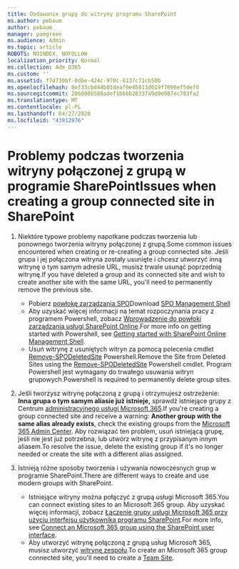 ```yaml
---
title: Dodawanie grupy do witryny programu SharePoint
ms.author: pebaum
author: pebaum
manager: pamgreen
ms.audience: Admin
ms.topic: article
ROBOTS: NOINDEX, NOFOLLOW
localization_priority: Normal
ms.collection: Adm_O365
ms.custom: ''
ms.assetid: f7d730bf-0d6e-424c-970c-6137c71cb50b
ms.openlocfilehash: 8ef33cbd44b01deaf0e45813d019f7696ef5def0
ms.sourcegitcommit: 286000b588adef1bbbb28337a9d9e087ec783fa2
ms.translationtype: MT
ms.contentlocale: pl-PL
ms.lasthandoff: 04/27/2020
ms.locfileid: "43912976"
---
```

# <a name="issues-when-creating-a-group-connected-site-in-sharepoint"></a><span data-ttu-id="52ded-102">Problemy podczas tworzenia witryny połączonej z grupą w programie SharePoint</span><span class="sxs-lookup"><span data-stu-id="52ded-102">Issues when creating a group connected site in SharePoint</span></span>

1. <span data-ttu-id="52ded-103">Niektóre typowe problemy napotkane podczas tworzenia lub ponownego tworzenia witryny połączonej z grupą.</span><span class="sxs-lookup"><span data-stu-id="52ded-103">Some common issues encountered when creating or re-creating a group connected site.</span></span>
<span data-ttu-id="52ded-104">Jeśli grupa i jej połączona witryna zostały usunięte i chcesz utworzyć inną witrynę o tym samym adresie URL, musisz trwale usunąć poprzednią witrynę.</span><span class="sxs-lookup"><span data-stu-id="52ded-104">If you have deleted a group and its connected site and wish to create another site with the same URL, you'll need to permanently remove the previous site.</span></span>

   - <span data-ttu-id="52ded-105">Pobierz [powłokę zarządzania SPO](https://support.office.com/article/introduction-to-the-sharepoint-online-management-shell-c16941c3-19b4-4710-8056-34c034493429)</span><span class="sxs-lookup"><span data-stu-id="52ded-105">Download [SPO Management Shell](https://support.office.com/article/introduction-to-the-sharepoint-online-management-shell-c16941c3-19b4-4710-8056-34c034493429)</span></span>
   - <span data-ttu-id="52ded-106">Aby uzyskać więcej informacji na temat rozpoczynania pracy z programem Powershell, zobacz [Wprowadzenie do powłoki zarządzania usługi SharePoint Online](https://docs.microsoft.com/powershell/module/sharepoint-online/remove-sposite).</span><span class="sxs-lookup"><span data-stu-id="52ded-106">For more info on getting started with Powershell, see [Getting started with SharePoint Online Management Shell](https://docs.microsoft.com/powershell/module/sharepoint-online/remove-sposite).</span></span>
   - <span data-ttu-id="52ded-107">Usuń witrynę z usuniętych witryn za pomocą polecenia cmdlet [Remove-SPODeletedSite](https://docs.microsoft.com/powershell/module/sharepoint-online/remove-sposite?view=sharepoint-ps) Powershell.</span><span class="sxs-lookup"><span data-stu-id="52ded-107">Remove the Site from Deleted Sites using the [Remove-SPODeletedSite](https://docs.microsoft.com/powershell/module/sharepoint-online/remove-sposite?view=sharepoint-ps) Powershell cmdlet.</span></span> <span data-ttu-id="52ded-108">Program Powershell jest wymagany do trwałego usuwania witryn grupowych.</span><span class="sxs-lookup"><span data-stu-id="52ded-108">Powershell is required to permanently delete group sites.</span></span>

1. <span data-ttu-id="52ded-109">Jeśli tworzysz witrynę połączoną z grupą i otrzymujesz ostrzeżenie: **Inna grupa o tym samym aliasie już istnieje,** sprawdź istniejące grupy z Centrum [administracyjnego usługi Microsoft 365](https://admin.microsoft.com/AdminPortal/Home#/groups).</span><span class="sxs-lookup"><span data-stu-id="52ded-109">If you're creating a group connected site and receive a warning: **Another group with the same alias already exists**, check the existing groups from the [Microsoft 365 Admin Center](https://admin.microsoft.com/AdminPortal/Home#/groups).</span></span> <span data-ttu-id="52ded-110">Aby rozwiązać ten problem, usuń istniejącą grupę, jeśli nie jest już potrzebna, lub utwórz witrynę z przypisanym innym aliasem.</span><span class="sxs-lookup"><span data-stu-id="52ded-110">To resolve the issue, delete the existing group if it's no longer needed or create the site with a different alias assigned.</span></span>

1. <span data-ttu-id="52ded-111">Istnieją różne sposoby tworzenia i używania nowoczesnych grup w programie SharePoint.</span><span class="sxs-lookup"><span data-stu-id="52ded-111">There are different ways to create and use modern groups with SharePoint.</span></span>

   - <span data-ttu-id="52ded-112">Istniejące witryny można połączyć z grupą usługi Microsoft 365.</span><span class="sxs-lookup"><span data-stu-id="52ded-112">You can connect existing sites to an Microsoft 365 group.</span></span> <span data-ttu-id="52ded-113">Aby uzyskać więcej informacji, zobacz [Łączenie grupy usługi Microsoft 365 przy użyciu interfejsu użytkownika programu SharePoint](https://docs.microsoft.com/sharepoint/dev/transform/modernize-connect-to-office365-group#connect-an-office-365-group-using-the-sharepoint-user-interface).</span><span class="sxs-lookup"><span data-stu-id="52ded-113">For more info, see [Connect an Microsoft 365 group using the SharePoint user interface](https://docs.microsoft.com/sharepoint/dev/transform/modernize-connect-to-office365-group#connect-an-office-365-group-using-the-sharepoint-user-interface).</span></span>
   - <span data-ttu-id="52ded-114">Aby utworzyć witrynę połączoną z grupą usług Microsoft 365, musisz utworzyć [witrynę zespołu](https://admin.microsoft.com/sharepoint).</span><span class="sxs-lookup"><span data-stu-id="52ded-114">To create an Microsoft 365 group connected site, you'll need to create a [Team Site](https://admin.microsoft.com/sharepoint).</span></span>
